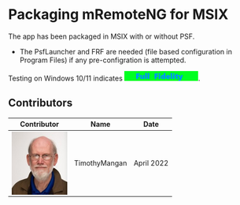 # Packaging mRemoteNG for MSIX

The app has been packaged in MSIX with or without PSF.
* The PsfLauncher and FRF are needed (file based configuration in Program Files) if any pre-configration is attempted. 


Testing on Windows 10/11 indicates [<img src="/media/CatFullFidelity.png" alt="Full Fidelity" />](/media/CatFullFidelity.png).  


## Contributors

| Contributor | Name | Date |
|----|----|----|
| [<img src="/media/Contributors/TimMangan.jpg" align="left" Height="128" />](/media/Contributors/TimMangan.jpg) | TimothyMangan | April 2022 |



